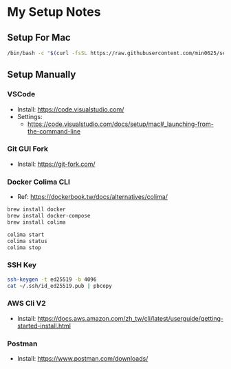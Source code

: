# My Setup Notes

## Setup For Mac
```bash
/bin/bash -c "$(curl -fsSL https://raw.githubusercontent.com/min0625/setup/HEAD/setup.sh)"
```

## Setup Manually

### VSCode
- Install: https://code.visualstudio.com/
- Settings:
    - https://code.visualstudio.com/docs/setup/mac#_launching-from-the-command-line

### Git GUI Fork
- Install: https://git-fork.com/

### Docker Colima CLI
- Ref: https://dockerbook.tw/docs/alternatives/colima/
```sh
brew install docker
brew install docker-compose
brew install colima

colima start
colima status
colima stop
```

### SSH Key
```sh
ssh-keygen -t ed25519 -b 4096
cat ~/.ssh/id_ed25519.pub | pbcopy
```

### AWS Cli V2
- Install: https://docs.aws.amazon.com/zh_tw/cli/latest/userguide/getting-started-install.html

### Postman
- Install: https://www.postman.com/downloads/
